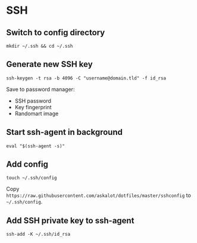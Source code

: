 # SSH

## Switch to config directory

```
mkdir ~/.ssh && cd ~/.ssh
```

## Generate new SSH key

```
ssh-keygen -t rsa -b 4096 -C "username@domain.tld" -f id_rsa
```

Save to password manager:
* SSH password
* Key fingerprint
* Randomart image

## Start ssh-agent in background

```
eval "$(ssh-agent -s)"
```

## Add config

```
touch ~/.ssh/config
```

Copy `https://raw.githubusercontent.com/askalot/dotfiles/master/sshconfig` to `~/.ssh/config`.

## Add SSH private key to ssh-agent

```
ssh-add -K ~/.ssh/id_rsa
```

